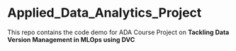 # Applied_Data_Analytics_Project
This repo contains the code demo for ADA Course Project on **Tackling Data Version Management in MLOps using DVC**

